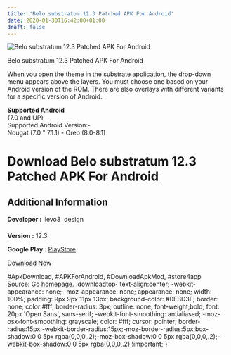```yaml
---
title: 'Belo substratum 12.3 Patched APK For Android'
date: 2020-01-30T16:42:00+01:00
draft: false
---
```


![Belo substratum 12.3 Patched APK For Android](https://i2.wp.com/apkhome.net/wp-content/uploads/2018/12/Belo-substratum-12.3.png "Belo substratum 12.3 Patched APK For Android")

  

Belo substratum 12.3 Patched APK For Android

When you open the theme in the substrate application, the drop-down menu appears above the layers. You must choose one based on your Android version of the ROM. There are also overlays with different variants for a specific version of Android.

**Supported Android**  
{7.0 and UP}  
Supported Android Version:-  
Nougat (7.0 " 7.1.1) - Oreo (8.0-8.1)

Download Belo substratum 12.3 Patched APK For Android
=====================================================

Additional Information
----------------------

**Developer :** llevo3  design

**Version :** 12.3

**Google Play :** [PlayStore](https://play.google.com/store/apps/details?id=dejan.llevo3.belo)

  

[Download Now](https://store4app.co/post/belo-substratum-12-3-patched-apk-for-android_1573671120)

  
#ApkDownload, #APKForAndroid, #DownloadApkMod, #store4app  
Source: [Go homepage.](https://store4app.co/post/belo-substratum-12-3-patched-apk-for-android_1573671120) .downloadtop{ text-align:center; -webkit-appearance: none; -moz-appearance: none; appearance: none; width: 100%; padding: 9px 9px 11px 13px; background-color: #0EBD3F; border: none; color:#fff; border-radius: 3px; outline: none; font-weight;bold; font: 20px 'Open Sans', sans-serif; -webkit-font-smoothing: antialiased; -moz-osx-font-smoothing: grayscale; color: #fff; cursor: pointer; border-radius:15px;-webkit-border-radius:15px;-moz-border-radius:5px;box-shadow:0 0 5px rgba(0,0,0,.2);-moz-box-shadow:0 0 5px rgba(0,0,0,.2);-webkit-box-shadow:0 0 5px rgba(0,0,0,.2) !important; }